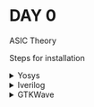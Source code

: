 # DAY 0

ASIC Theory

Steps for installation

<details>
    <summary>Yosys</summary>

    <blockquote>
        '''
        $ git clone https://github.com/YosysHQ/yosys.git
        $ cd yosys-master
        $ sudo apt install make  # If make is not installed, please install it
        $ sudo apt-get install build-essential clang bison flex \
            libreadline-dev gawk tcl-dev libffi-dev git \
            graphviz xdot pkg-config python3 libboost-system-dev \
            libboost-python-dev libboost-filesystem-dev zlib1g-dev
        $ make config-gcc
        $ make
        $ sudo make install
        '''

    </blockquote>

    ![Yosys](Images/yosys.png)

</details>

<details>
    <summary>Iverilog</summary>

    <bloclquote>
        # Your Iverilog installation commands go here
        sudo apt-get install iverilog
    </blockquote>

    ![Iverilog](Images/iverilog.png)

</details>

<details>
    <summary>GTKWave</summary>
    <blockquote>
        sudo apt update
        sudo apt install gtkwave
    </blockquote>

    ![GTKWave](Images/gtkwave.png)

</details>
